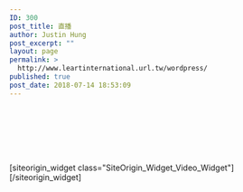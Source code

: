 ```yaml
---
ID: 300
post_title: 直播
author: Justin Hung
post_excerpt: ""
layout: page
permalink: >
  http://www.leartinternational.url.tw/wordpress/
published: true
post_date: 2018-07-14 18:53:09
---
```

<div id="pl-300"  class="panel-layout" ><div id="pg-300-0"  class="panel-grid panel-has-style" ><div style="padding: 100px 0; " data-overlay="true" class="panel-row-style panel-row-style-for-300-0" ><div id="pgc-300-0-0"  class="panel-grid-cell"  data-weight="1" ><div id="panel-300-0-0-0" class="so-panel widget widget_sow-video panel-first-child panel-last-child" data-index="0" data-style="{&quot;background_image_attachment&quot;:false,&quot;background_display&quot;:&quot;tile&quot;,&quot;content_alignment&quot;:&quot;left&quot;,&quot;title_color&quot;:&quot;#443f3f&quot;,&quot;headings_color&quot;:&quot;#443f3f&quot;}" ><div style="text-align: left;" data-title-color="#443f3f" data-headings-color="#443f3f" class="panel-widget-style panel-widget-style-for-300-0-0-0" >[siteorigin_widget class="SiteOrigin_Widget_Video_Widget"]<input type="hidden" value="{&quot;instance&quot;:{&quot;title&quot;:&quot;&quot;,&quot;host_type&quot;:&quot;external&quot;,&quot;video&quot;:{&quot;self_sources&quot;:[{&quot;self_video&quot;:0,&quot;self_video_fallback&quot;:&quot;&quot;}],&quot;self_poster&quot;:0,&quot;external_video&quot;:&quot;https:\/\/youtu.be\/pdajAWaOvok&quot;,&quot;so_field_container_state&quot;:&quot;open&quot;},&quot;playback&quot;:{&quot;oembed&quot;:true,&quot;so_field_container_state&quot;:&quot;open&quot;,&quot;autoplay&quot;:false,&quot;related_videos&quot;:false},&quot;_sow_form_id&quot;:&quot;4359147245b4a3e9581a09144863281&quot;,&quot;_sow_form_timestamp&quot;:&quot;1531592676952&quot;},&quot;args&quot;:{&quot;before_widget&quot;:&quot;&lt;div id=\&quot;panel-300-0-0-0\&quot; class=\&quot;so-panel widget widget_sow-video panel-first-child panel-last-child\&quot; data-index=\&quot;0\&quot; data-style=\&quot;{&amp;quot;background_image_attachment&amp;quot;:false,&amp;quot;background_display&amp;quot;:&amp;quot;tile&amp;quot;,&amp;quot;content_alignment&amp;quot;:&amp;quot;left&amp;quot;,&amp;quot;title_color&amp;quot;:&amp;quot;#443f3f&amp;quot;,&amp;quot;headings_color&amp;quot;:&amp;quot;#443f3f&amp;quot;}\&quot; &gt;&lt;div style=\&quot;text-align: left;\&quot; data-title-color=\&quot;#443f3f\&quot; data-headings-color=\&quot;#443f3f\&quot; class=\&quot;panel-widget-style panel-widget-style-for-300-0-0-0\&quot; &gt;&quot;,&quot;after_widget&quot;:&quot;&lt;\/div&gt;&lt;\/div&gt;&quot;,&quot;before_title&quot;:&quot;&lt;h3 class=\&quot;widget-title\&quot;&gt;&quot;,&quot;after_title&quot;:&quot;&lt;\/h3&gt;&quot;,&quot;widget_id&quot;:&quot;widget-0-0-0&quot;}}" />[/siteorigin_widget]</div></div></div></div></div></div>